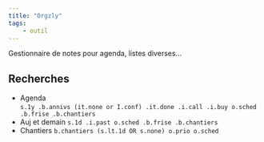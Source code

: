 ```yaml
---
title: "Orgzly"
tags:
    - outil
---
```


Gestionnaire de notes pour agenda, listes diverses...

## Recherches

- Agenda  
  `s.1y .b.annivs (it.none or I.conf) .it.done .i.call .i.buy o.sched .b.frise .b.chantiers`
- Auj et demain
  `s.1d .i.past o.sched .b.frise .b.chantiers`
- Chantiers
  `b.chantiers (s.lt.1d OR s.none) o.prio o.sched`


